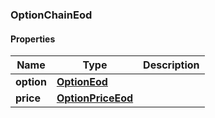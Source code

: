 

[//]: # (CLASS:OptionChainEod)

[//]: # (KIND:object)

### OptionChainEod

#### Properties

[//]: # (START_DEFINITION)

Name | Type | Description
------------ | ------------- | -------------
**option** | [**OptionEod**](OptionEod.md) |  &nbsp;
**price** | [**OptionPriceEod**](OptionPriceEod.md) |  &nbsp;

[//]: # (END_DEFINITION)


[//]: # (CONTAINED_CLASS:OptionEod)


[//]: # (CONTAINED_CLASS:OptionPriceEod)



